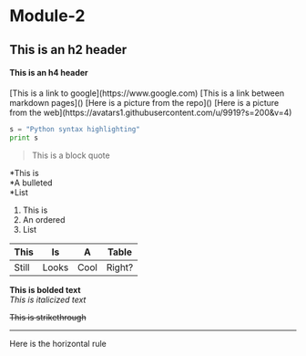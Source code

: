 # Module-2

<h2>This is an h2 header</h2>  
<h4>This is an h4 header</h4>  
[This is a link to google](https://www.google.com)  
[This is a link between markdown pages]()  
[Here is a picture from the repo]()  
[Here is a picture from the web](https://avatars1.githubusercontent.com/u/9919?s=200&v=4)  
 
```python
s = "Python syntax highlighting"
print s  
```  

>This is a block quote  

*This is   
*A bulleted  
*List  

1. This is
2. An ordered
3. List

This | Is | A | Table
--- | --- | --- | ---
Still | Looks | Cool| Right? 

**This is bolded text**  
*This is italicized text*  

~~This is strikethrough~~  

 ---
 Here is the horizontal rule
